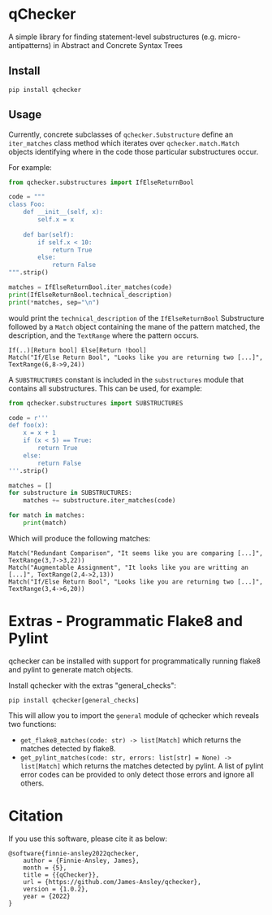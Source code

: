 # qChecker

A simple library for finding statement-level substructures
(e.g. micro-antipatterns) in Abstract and Concrete Syntax Trees

## Install

    pip install qchecker

## Usage

Currently, concrete subclasses of `qchecker.Substructure` define
an `iter_matches` class method which iterates over `qchecker.match.Match`
objects identifying where in the code those particular substructures occur.

For example:

```python
from qchecker.substructures import IfElseReturnBool

code = """
class Foo:
    def __init__(self, x):
        self.x = x
    
    def bar(self):
        if self.x < 10:
            return True
        else:
            return False
""".strip()

matches = IfElseReturnBool.iter_matches(code)
print(IfElseReturnBool.technical_description)
print(*matches, sep="\n")
```

would print the `technical_description` of the `IfElseReturnBool` Substructure
followed by a `Match` object containing the mane of the pattern matched, the
description, and the `TextRange` where the pattern occurs.

```
If(..)[Return bool] Else[Return !bool]
Match("If/Else Return Bool", "Looks like you are returning two [...]", TextRange(6,8->9,24))
```

A `SUBSTRUCTURES` constant is included in the `substructures` module that
contains all substructures. This can be used, for example:

```python
from qchecker.substructures import SUBSTRUCTURES

code = r'''
def foo(x):
    x = x + 1
    if (x < 5) == True:
        return True
    else:
        return False
'''.strip()

matches = []
for substructure in SUBSTRUCTURES:
    matches += substructure.iter_matches(code)

for match in matches:
    print(match)
```

Which will produce the following matches:

```text
Match("Redundant Comparison", "It seems like you are comparing [...]", TextRange(3,7->3,22))
Match("Augmentable Assignment", "It looks like you are writting an [...]", TextRange(2,4->2,13))
Match("If/Else Return Bool", "Looks like you are returning two [...]", TextRange(3,4->6,20))
```

# Extras - Programmatic Flake8 and Pylint

qchecker can be installed with support for programmatically running flake8 and
pylint to generate match objects.

Install qchecker with the extras "general_checks":

```text
pip install qchecker[general_checks]
```

This will allow you to import the `general` module of qchecker which reveals two
functions:

- `get_flake8_matches(code: str) -> list[Match]` which returns the matches
  detected by flake8.
- `get_pylint_matches(code: str, errors: list[str] = None) -> list[Match]` which
  returns the matches detected by pylint. A list of pylint error codes can be
  provided to only detect those errors and ignore all others.

# Citation

If you use this software, please cite it as below:
```text
@software{finnie-ansley2022qchecker,
    author = {Finnie-Ansley, James},
    month = {5},
    title = {{qChecker}},
    url = {https://github.com/James-Ansley/qchecker},
    version = {1.0.2},
    year = {2022}
}
```
